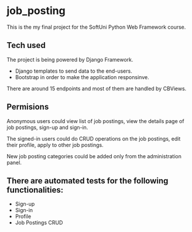 # job_posting
This is the my final project for the SoftUni Python Web Framework course.

## Tech used

The project is being powered by Django Framework. 
- Django templates to send data to the end-users. 
- Bootstrap in order to make the application responsinve.

There are around 15 endpoints and most of them are handled by CBViews.


## Permisions

Anonymous users could view list of job postings, view the details page of job postings, sign-up and sign-in.

The signed-in users could do CRUD operations on the job postings, edit their profile, apply to other job postings.

New job posting categories could be added only from the administration panel.

## There are automated tests for the following functionalities:

- Sign-up
- Sign-in
- Profile
- Job Postings CRUD
